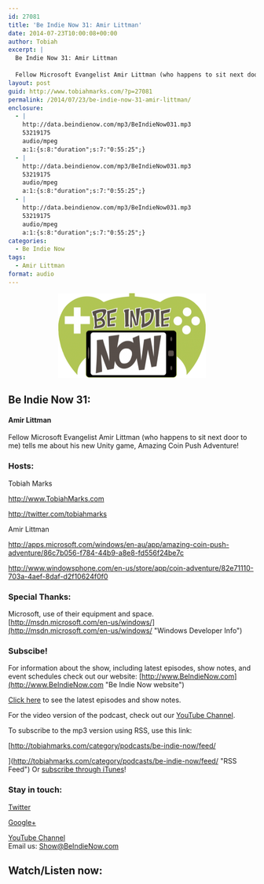 ```yaml
---
id: 27081
title: 'Be Indie Now 31: Amir Littman'
date: 2014-07-23T10:00:08+00:00
author: Tobiah
excerpt: |
  Be Indie Now 31: Amir Littman
  
  Fellow Microsoft Evangelist Amir Littman (who happens to sit next door to me) tells me about his new Unity game, Amazing Coin Push Adventure!
layout: post
guid: http://www.tobiahmarks.com/?p=27081
permalink: /2014/07/23/be-indie-now-31-amir-littman/
enclosure:
  - |
    http://data.beindienow.com/mp3/BeIndieNow031.mp3
    53219175
    audio/mpeg
    a:1:{s:8:"duration";s:7:"0:55:25";}
  - |
    http://data.beindienow.com/mp3/BeIndieNow031.mp3
    53219175
    audio/mpeg
    a:1:{s:8:"duration";s:7:"0:55:25";}
  - |
    http://data.beindienow.com/mp3/BeIndieNow031.mp3
    53219175
    audio/mpeg
    a:1:{s:8:"duration";s:7:"0:55:25";}
categories:
  - Be Indie Now
tags:
  - Amir Littman
format: audio
---
```

<p style="text-align: center;">
  <img class="aligncenter" src="/assets/2013/10/BeIndyNowLogo-512h-300x173.png?resize=300%2C172" alt="Be Indie Now 31" width="300" height="172" data-recalc-dims="1" />
</p>

## Be Indie Now 31:

#### Amir Littman

Fellow Microsoft Evangelist Amir Littman (who happens to sit next door to me) tells me about his new Unity game, Amazing Coin Push Adventure!

<!--more-->

### Hosts:

Tobiah Marks
  
<a href="http://www.TobiahMarks.com" target="_blank">http://www.TobiahMarks.com</a>
  
<a title="Tobiah Twitter" href="http://twitter.com/tobiahmarks" target="_blank">http://twitter.com/tobiahmarks</a>

Amir Littman
  
<http://apps.microsoft.com/windows/en-au/app/amazing-coin-push-adventure/86c7b056-f784-44b9-a8e8-fd556f24be7c>
  
<http://www.windowsphone.com/en-us/store/app/coin-adventure/82e71110-703a-4aef-8daf-d2f10624f0f0>

### Special Thanks:

Microsoft, use of their equipment and space. [http://msdn.microsoft.com/en-us/windows/](http://msdn.microsoft.com/en-us/windows/ "Windows Developer Info")

### Subscibe!

For information about the show, including latest episodes, show notes, and event schedules check out our website: [http://www.BeIndieNow.com](http://www.BeIndieNow.com "Be Indie Now website")

[Click here](http://tobiahmarks.com/category/podcasts/be-indie-now/ "Be Indie Now episodes and show notes") to see the latest episodes and show notes.

For the video version of the podcast, check out our <a title="YouTube" href="http://www.youtube.com/channel/UCW6QQfnk1In7woq619zgD0g" target="_blank">YouTube Channel</a>.

To subscribe to the mp3 version using RSS, use this link:
  
[http://tobiahmarks.com/category/podcasts/be-indie-now/feed/
  
](http://tobiahmarks.com/category/podcasts/be-indie-now/feed/ "RSS Feed") Or <a title="iTunes" href="https://itunes.apple.com/us/podcast/be-indie-now/id734501818 " target="_blank">subscribe through iTunes</a>!

### Stay in touch:

<a title="Twitter" href="http://twitter.com/BeIndieNow" target="_blank">Twitter</a>
  
<a href="https://plus.google.com/105885018850238693949" target="_blank" rel="publisher">Google+</a>
  
<a title="YouTube" href="http://www.youtube.com/channel/UCW6QQfnk1In7woq619zgD0g" target="_blank">YouTube Channel<br /> </a>Email us: <Show@BeIndieNow.com>

## Watch/Listen now: